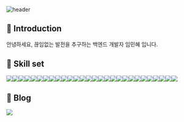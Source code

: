 ![header](https://capsule-render.vercel.app/api?type=waving&color=timeGradient&text=Welcome%20to%20Minhye's%20GitHub%20👋&animation=twinkling&fontSize=35&fontAlignY=40&fontAlign=65&height=250)
<br>

## 🤲 Introduction
안녕하세요, 끊임없는 발전을 추구하는 백엔드 개발자 임민혜 입니다.

## 🔨 Skill set
<div style="display:flex; flex-direction:row;">
    <img src="https://img.shields.io/badge/Java-007396?style=for-the-badge&logo=Java&logoColor=white"> 
    <img src="https://img.shields.io/badge/Spring Boot-6DB33F?style=for-the-badge&logo=spring boot&logoColor=white"> 
    <img src="https://img.shields.io/badge/Spring-6DB33F?style=for-the-badge&logo=spring&logoColor=white"> 
    <img src="https://img.shields.io/badge/oracle-F80000?style=for-the-badge&logo=oracle&logoColor=white"> 
    <img src="https://img.shields.io/badge/mysql-4479A1?style=for-the-badge&logo=mysql&logoColor=white"> 
    <br>
    <img src="https://img.shields.io/badge/apache tomcat-F8DC75?style=for-the-badge&logo=apachetomcat&logoColor=black">
    <img src="https://img.shields.io/badge/Gradle-02303A?style=for-the-badge&logo=gradle&logoColor=white">
    <img src="https://img.shields.io/badge/Apache Maven-C71A36?style=for-the-badge&logo=apache maven&logoColor=white">
    <br>
    <img src="https://img.shields.io/badge/html5-E34F26?style=flat-square&logo=html5&logoColor=white"> 
    <img src="https://img.shields.io/badge/css-1572B6?style=flat-square&logo=css3&logoColor=white"> 
    <img src="https://img.shields.io/badge/javascript-F7DF1E?style=flat-square&logo=javascript&logoColor=black"> 
    <img src="https://img.shields.io/badge/jQuery-0769AD?style=flat-square&logo=jquery&logoColor=black"> 
    <img src="https://img.shields.io/badge/react-61DAFB?style=flat-square&logo=react&logoColor=white"> 
    <img src="https://img.shields.io/badge/bootstrap-7952B3?style=flat-square&logo=bootstrap&logoColor=white">
    <br>
    <img src="https://img.shields.io/badge/Kotlin-7F52FF?style=flat-square&logo=kotlin&logoColor=white">
    <img src="https://img.shields.io/badge/Andoid Studio-3DDC84?style=flat-square&logo=android studio&logoColor=white">
    <img src="https://img.shields.io/badge/python-3776AB?style=flat-square&logo=python&logoColor=white"> 
    <img src="https://img.shields.io/badge/OpenCV-5C3EE8?style=flat-square&logo=opencv&logoColor=white"> 
    <img src="https://img.shields.io/badge/firebase-FFCA28?style=flat-square&logo=firebase&logoColor=white">
    <br>
    <img src="https://img.shields.io/badge/Intellij IDEA-000000?style=flat-square&logo=intellij idea&logoColor=white"> 
    <img src="https://img.shields.io/badge/Eclipse IDE-2C2255?style=flat-square&logo=eclipse ide&logoColor=white"> 
    <img src="https://img.shields.io/badge/Eclipse IDE-2C2255?style=flat-square&logo=eclipse ide&logoColor=white"> 
    <img src="https://img.shields.io/badge/Git-F05032?style=flat-square&logo=git&logoColor=white"> 
    <img src="https://img.shields.io/badge/Git-F05032?style=flat-square&logo=git&logoColor=white"> 
    <img src="https://img.shields.io/badge/Visual Studio Code-007ACC?style=flat-square&logo=visual studio code&logoColor=white"> 
    <img src="https://img.shields.io/badge/Postman-FF6C37?style=flat-square&logo=postman&logoColor=white"> 
    <img src="https://img.shields.io/badge/Anoconda-44A833?style=flat-square&logo=anoaconda&logoColor=white"> 
    <img src="https://img.shields.io/badge/DBeaver-382923?style=flat-square&logo=dbeaver&logoColor=white"> 

</div>

## 📖 Blog 
<a href="https://velog.io/@minhye1020/posts"><img src="https://img.shields.io/badge/Velog-11B48A?style=for-the-badge&logo=Vimeo&logoColor=white&link=https://velog.io/@hyeinisfree"/></a>

